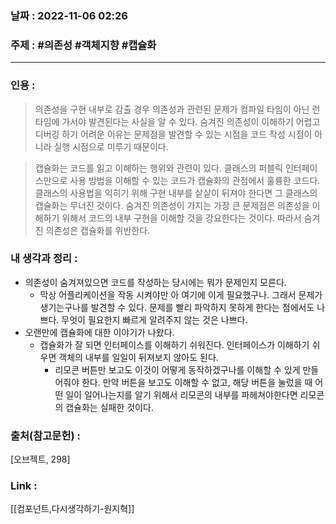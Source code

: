 ### 날짜 : 2022-11-06 02:26
### 주제 : #의존성 #객체지향 #캡슐화

---- 

### 인용 : 
>  의존성을 구현 내부로 감출 경우 의존성과 관련된 문제가 컴파일 타임이 아닌 런타임에 가서야 발견된다는 사실을 알 수 있다. 숨겨진 의존성이 이해하기 어렵고 디버깅 하기 어려운 이유는 문제점을 발견할 수 있는 시점을 코드 작성 시점이 아니라 실행 시점으로 미루기 때문이다. 

> 캡슐화는 코드를 읽고 이해하는 행위와 관련이 있다. 클래스의 퍼블릭 인터페이스만으로 사용 방법을 이해할 수 있는 코드가 캡슐화의 관점에서 훌륭한 코드다. 클래스의 사용법을 익히기 위해 구현 내부를 샅샅이 뒤져야 한다면 그 클래스의 캡슐화는 무너진 것이다. 
> 숨겨진 의존성이 가지는 가장 큰 문제점은 의존성을 이해하기 위해서 코드의 내부 구현을 이해할 것을 강요한다는 것이다. 따라서 숨겨진 의존성은 캡슐화를 위반한다. 



### 내 생각과 정리 : 
- 의존성이 숨겨져있으면 코드를 작성하는 당시에는 뭐가 문제인지 모른다. 
	- 막상 어플리케이션을 작동 시켜야만 아 여기에 이게 필요했구나. 그래서 문제가 생기는구나를 발견할 수 있다. 문제를 빨리 파악하지 못하게 한다는 점에서도 나쁘다. 무엇이 필요한지 빠르게 알려주지 않는 것은 나쁘다. 
- 오랜만에 캡슐화에 대한 이야기가 나왔다. 
	- 캡슐화가 잘 되면 인터페이스를 이해하기 쉬워진다. 인터페이스가 이해하기 쉬우면 객체의 내부를 일일이 뒤져보지 않아도 된다. 
		- 리모콘 버튼만 보고도 이것이 어떻게 동작하겠구나를 이해할 수 있게 만들어줘야 한다. 만약 버튼을 보고도 이해할 수 없고, 해당 버튼을 눌렀을 때 어떤 일이 일어나는지를 알기 위해서 리모콘의 내부를 파헤쳐야한다면 리모콘의 캡슐화는 실패한 것이다. 



### 출처(참고문헌) : 
[오브젝트, 298]


### Link : 
[[컴포넌트,다시생각하기-원지혁]]